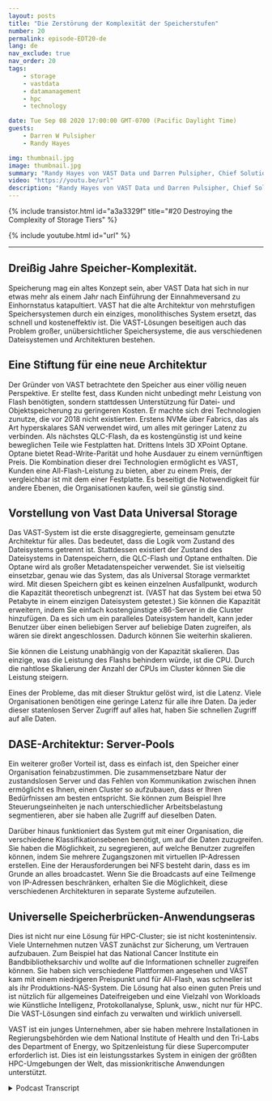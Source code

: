```yaml
---
layout: posts
title: "Die Zerstörung der Komplexität der Speicherstufen"
number: 20
permalink: episode-EDT20-de
lang: de
nav_exclude: true
nav_order: 20
tags:
    - storage
    - vastdata
    - datamanagement
    - hpc
    - technology

date: Tue Sep 08 2020 17:00:00 GMT-0700 (Pacific Daylight Time)
guests:
    - Darren W Pulsipher
    - Randy Hayes

img: thumbnail.jpg
image: thumbnail.jpg
summary: "Randy Hayes von VAST Data und Darren Pulsipher, Chief Solutions Architect, Public Sector, Intel, diskutieren die innovative Speicherarchitektur von VAST Data, die den Bedarf an Ebenen durch die Verwendung von NVMe über Fabrics, QLC-Flash und 3D XPoint Optane beseitigt."
video: "https://youtu.be/url"
description: "Randy Hayes von VAST Data und Darren Pulsipher, Chief Solutions Architect, Public Sector, Intel, diskutieren die innovative Speicherarchitektur von VAST Data, die den Bedarf an Ebenen durch die Verwendung von NVMe über Fabrics, QLC-Flash und 3D XPoint Optane beseitigt."
---
```


<div>
{% include transistor.html id="a3a3329f" title="#20 Destroying the Complexity of Storage Tiers" %}

{% include youtube.html id="url" %}
</div>

---

## Dreißig Jahre Speicher-Komplexität.

Speicherung mag ein altes Konzept sein, aber VAST Data hat sich in nur etwas mehr als einem Jahr nach Einführung der Einnahmeversand zu Einhornstatus katapultiert. VAST hat die alte Architektur von mehrstufigen Speichersystemen durch ein einziges, monolithisches System ersetzt, das schnell und kosteneffektiv ist. Die VAST-Lösungen beseitigen auch das Problem großer, unübersichtlicher Speichersysteme, die aus verschiedenen Dateisystemen und Architekturen bestehen.

## Eine Stiftung für eine neue Architektur

Der Gründer von VAST betrachtete den Speicher aus einer völlig neuen Perspektive. Er stellte fest, dass Kunden nicht unbedingt mehr Leistung von Flash benötigten, sondern stattdessen Unterstützung für Datei- und Objektspeicherung zu geringeren Kosten. Er machte sich drei Technologien zunutze, die vor 2018 nicht existierten. Erstens NVMe über Fabrics, das als Art hyperskalares SAN verwendet wird, um alles mit geringer Latenz zu verbinden. Als nächstes QLC-Flash, da es kostengünstig ist und keine beweglichen Teile wie Festplatten hat. Drittens Intels 3D XPoint Optane. Optane bietet Read-Write-Parität und hohe Ausdauer zu einem vernünftigen Preis. Die Kombination dieser drei Technologien ermöglicht es VAST, Kunden eine All-Flash-Leistung zu bieten, aber zu einem Preis, der vergleichbar ist mit dem einer Festplatte. Es beseitigt die Notwendigkeit für andere Ebenen, die Organisationen kaufen, weil sie günstig sind.

## Vorstellung von Vast Data Universal Storage

Das VAST-System ist die erste disaggregierte, gemeinsam genutzte Architektur für alles. Das bedeutet, dass die Logik vom Zustand des Dateisystems getrennt ist. Stattdessen existiert der Zustand des Dateisystems in Datenspeichern, die QLC-Flash und Optane enthalten. Die Optane wird als großer Metadatenspeicher verwendet. Sie ist vielseitig einsetzbar, genau wie das System, das als Universal Storage vermarktet wird. Mit diesen Speichern gibt es keinen einzelnen Ausfallpunkt, wodurch die Kapazität theoretisch unbegrenzt ist. (VAST hat das System bei etwa 50 Petabyte in einem einzigen Dateisystem getestet.) Sie können die Kapazität erweitern, indem Sie einfach kostengünstige x86-Server in die Cluster hinzufügen. Da es sich um ein paralleles Dateisystem handelt, kann jeder Benutzer über einen beliebigen Server auf beliebige Daten zugreifen, als wären sie direkt angeschlossen. Dadurch können Sie weiterhin skalieren.

Sie können die Leistung unabhängig von der Kapazität skalieren. Das einzige, was die Leistung des Flashs behindern würde, ist die CPU. Durch die nahtlose Skalierung der Anzahl der CPUs im Cluster können Sie die Leistung steigern.

Eines der Probleme, das mit dieser Struktur gelöst wird, ist die Latenz. Viele Organisationen benötigen eine geringe Latenz für alle ihre Daten. Da jeder dieser statenlosen Server Zugriff auf alles hat, haben Sie schnellen Zugriff auf alle Daten.

## DASE-Architektur: Server-Pools

Ein weiterer großer Vorteil ist, dass es einfach ist, den Speicher einer Organisation feinabzustimmen. Die zusammensetzbare Natur der zustandslosen Server und das Fehlen von Kommunikation zwischen ihnen ermöglicht es Ihnen, einen Cluster so aufzubauen, dass er Ihren Bedürfnissen am besten entspricht. Sie können zum Beispiel Ihre Steuerungseinheiten je nach unterschiedlicher Arbeitsbelastung segmentieren, aber sie haben alle Zugriff auf dieselben Daten.

Darüber hinaus funktioniert das System gut mit einer Organisation, die verschiedene Klassifikationsebenen benötigt, um auf die Daten zuzugreifen. Sie haben die Möglichkeit, zu segregieren, auf welche Benutzer zugreifen können, indem Sie mehrere Zugangszonen mit virtuellen IP-Adressen erstellen. Eine der Herausforderungen bei NFS besteht darin, dass es im Grunde an alles broadcastet. Wenn Sie die Broadcasts auf eine Teilmenge von IP-Adressen beschränken, erhalten Sie die Möglichkeit, diese verschiedenen Architekturen in separate Systeme aufzuteilen.

## Universelle Speicherbrücken-Anwendungseras

Dies ist nicht nur eine Lösung für HPC-Cluster; sie ist nicht kostenintensiv. Viele Unternehmen nutzen VAST zunächst zur Sicherung, um Vertrauen aufzubauen. Zum Beispiel hat das National Cancer Institute ein Bandbibliotheksarchiv und wollte auf die Informationen schneller zugreifen können. Sie haben sich verschiedene Plattformen angesehen und VAST kam mit einem niedrigeren Preispunkt und für All-Flash, was schneller ist als ihr Produktions-NAS-System. Die Lösung hat also einen guten Preis und ist nützlich für allgemeines Dateifreigeben und eine Vielzahl von Workloads wie Künstliche Intelligenz, Protokollanalyse, Splunk, usw., nicht nur für HPC. Die VAST-Lösungen sind einfach zu verwalten und wirklich universell.

VAST ist ein junges Unternehmen, aber sie haben mehrere Installationen in Regierungsbehörden wie dem National Institute of Health und den Tri-Labs des Department of Energy, wo Spitzenleistung für diese Supercomputer erforderlich ist. Dies ist ein leistungsstarkes System in einigen der größten HPC-Umgebungen der Welt, das missionkritische Anwendungen unterstützt.



<details>
<summary> Podcast Transcript </summary>

<p></p>

</details>
